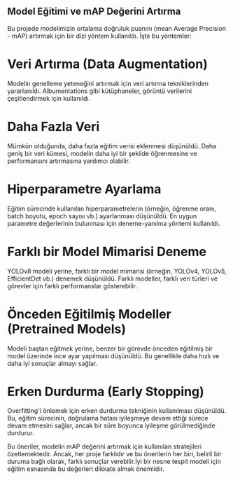


## Model Eğitimi ve mAP Değerini Artırma
Bu projede modelimizin ortalama doğruluk puanını (mean Average Precision - mAP) artırmak için bir dizi yöntem kullanıldı. İşte bu yöntemler:

# Veri Artırma (Data Augmentation)
Modelin genelleme yeteneğini artırmak için veri artırma tekniklerinden yararlanıldı. Albumentations gibi kütüphaneler, görüntü verilerini çeşitlendirmek için kullanıldı.

# Daha Fazla Veri
Mümkün olduğunda, daha fazla eğitim verisi eklenmesi düşünüldü. Daha geniş bir veri kümesi, modelin daha iyi bir şekilde öğrenmesine ve performansını artırmasına yardımcı olabilir.

# Hiperparametre Ayarlama
Eğitim sürecinde kullanılan hiperparametrelerin (örneğin, öğrenme oranı, batch boyutu, epoch sayısı vb.) ayarlanması düşünüldü. En uygun parametre değerlerinin bulunması için deneme-yanılma yöntemi kullanıldı.

# Farklı bir Model Mimarisi Deneme
YOLOv8 modeli yerine, farklı bir model mimarisi (örneğin, YOLOv4, YOLOv5, EfficientDet vb.) denemek düşünüldü. Farklı modeller, farklı veri türleri ve görevler için farklı performanslar gösterebilir.

# Önceden Eğitilmiş Modeller (Pretrained Models)
Modeli baştan eğitmek yerine, benzer bir görevde önceden eğitilmiş bir model üzerinde ince ayar yapılması düşünüldü. Bu genellikle daha hızlı ve daha iyi sonuçlar almayı sağlar.

# Erken Durdurma (Early Stopping)
Overfitting'i önlemek için erken durdurma tekniğinin kullanılması düşünüldü. Bu, eğitim sürecinin, doğrulama hatası iyileşmeye devam ettiği sürece devam etmesini sağlar, ancak bir süre boyunca iyileşme görülmediğinde durdurur.

Bu öneriler, modelin mAP değerini artırmak için kullanılan stratejileri özetlemektedir. Ancak, her proje farklıdır ve bu önerilerin her biri, belirli bir duruma bağlı olarak, farklı sonuçlar verebilir.İyi bir nesne tespit modeli için eğitim esnasında bu değerleri dikkate almak önemlidir.
